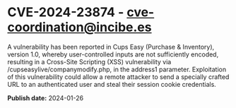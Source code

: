 # CVE-2024-23874 - cve-coordination@incibe.es

A vulnerability has been reported in Cups Easy (Purchase & Inventory), version 1.0, whereby user-controlled inputs are not sufficiently encoded, resulting in a Cross-Site Scripting (XSS) vulnerability via /cupseasylive/companymodify.php, in the address1  parameter. Exploitation of this vulnerability could allow a remote attacker to send a specially crafted URL to an authenticated user and steal their session cookie credentials.

**Publish date:** 2024-01-26
